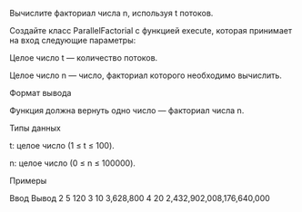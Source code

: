 Вычислите факториал числа n, используя t потоков.

Создайте класс ParallelFactorial с функцией execute, которая принимает на вход следующие параметры:

Целое число t — количество потоков.

Целое число n — число, факториал которого необходимо вычислить.

Формат вывода

Функция должна вернуть одно число — факториал числа n.

Типы данных

t: целое число (1 ≤ t ≤ 100).

n: целое число (0 ≤ n ≤ 100000).

Примеры

Ввод Вывод
2
5 120
3
10 3,628,800
4
20 2,432,902,008,176,640,000